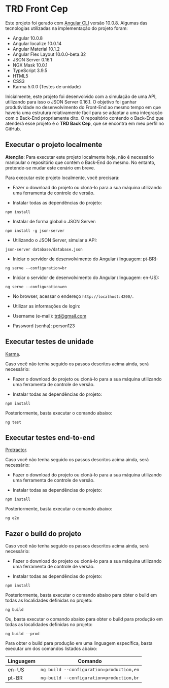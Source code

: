 # TRD Front Cep

Este projeto foi gerado com [Angular CLI](https://github.com/angular/angular-cli) versão 10.0.8. Algumas das tecnologias utilizadas na implementação do projeto foram:

- Angular 10.0.8
- Angular localize 10.0.14
- Angular Material 10.1.2
- Angular Flex Layout 10.0.0-beta.32
- JSON Server 0.16.1
- NGX Mask 10.0.1
- TypeScript 3.9.5
- HTML5
- CSS3
- Karma 5.0.0 (Testes de unidade)

Inicialmente, este projeto foi desenvolvido com a simulação de uma API, utilizando para isso o JSON Server 0.16.1. O objetivo foi ganhar produtividade no desenvolvimento do Front-End ao mesmo tempo em que haveria uma estrutura relativamente fácil para se adaptar a uma integração com o Back-End propriamente dito. O repositório contendo o Back-End que atenderá esse projeto é o **TRD Back Cep**, que se encontra em meu perfil no GitHub.

## Executar o projeto localmente

**Atenção**: Para executar este projeto localmente hoje, não é necessário manipular o repositório que contém o Back-End do mesmo. No entanto, pretende-se mudar este cenário em breve.

Para executar este projeto localmente, você precisará:

- Fazer o download do projeto ou cloná-lo para a sua máquina utilizando uma ferramenta de controle de versão.

- Instalar todas as dependências do projeto:

```
npm install
```

- Instalar de forma global o JSON Server:

```
npm install -g json-server
```

- Utilizando o JSON Server, simular a API:

```
json-server database/database.json
```

- Iniciar o servidor de desenvolvimento do Angular (linguagem: pt-BR):

```
ng serve --configuration=br
```

- Iniciar o servidor de desenvolvimento do Angular (linguagem: en-US):

```
ng serve --configuration=en
```

- No browser, acessar o endereço `http://localhost:4200/`.

- Utilizar as informações de login:

- Username (e-mail): trd@gmail.com

- Password (senha): person123

## Executar testes de unidade

[Karma](https://karma-runner.github.io).

Caso você não tenha seguido os passos descritos acima ainda, será necessário:

- Fazer o download do projeto ou cloná-lo para a sua máquina utilizando uma ferramenta de controle de versão.

- Instalar todas as dependências do projeto:

```
npm install
```

Posteriormente, basta executar o comando abaixo:

```
ng test
```

## Executar testes end-to-end

[Protractor](http://www.protractortest.org/).

Caso você não tenha seguido os passos descritos acima ainda, será necessário:

- Fazer o download do projeto ou cloná-lo para a sua máquina utilizando uma ferramenta de controle de versão.

- Instalar todas as dependências do projeto:

```
npm install
```

Posteriormente, basta executar o comando abaixo:

```
ng e2e
```

## Fazer o build do projeto

Caso você não tenha seguido os passos descritos acima ainda, será necessário:

- Fazer o download do projeto ou cloná-lo para a sua máquina utilizando uma ferramenta de controle de versão.

- Instalar todas as dependências do projeto:

```
npm install
```

Posteriormente, basta executar o comando abaixo para obter o build em todas as localidades definidas no projeto:

```
ng build
```

Ou, basta executar o comando abaixo para obter o build para produção em todas as localidades definidas no projeto:

```
ng build --prod
```

Para obter o build para produção em uma linguagem específica, basta executar um dos comandos listados abaixo:

| Linguagem | Comando                                   |
| --        | --                                        |
| en-US     | `ng build --configuration=production,en`  |
| pt-BR     | `ng-build --configuration=production,br`  |
